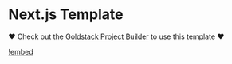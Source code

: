 # Next.js Template

❤️ Check out the [Goldstack Project Builder](https://goldstack.party) to use this template ❤️

[!embed](../../../docs/docs/templates/app-nextjs/index.md)
